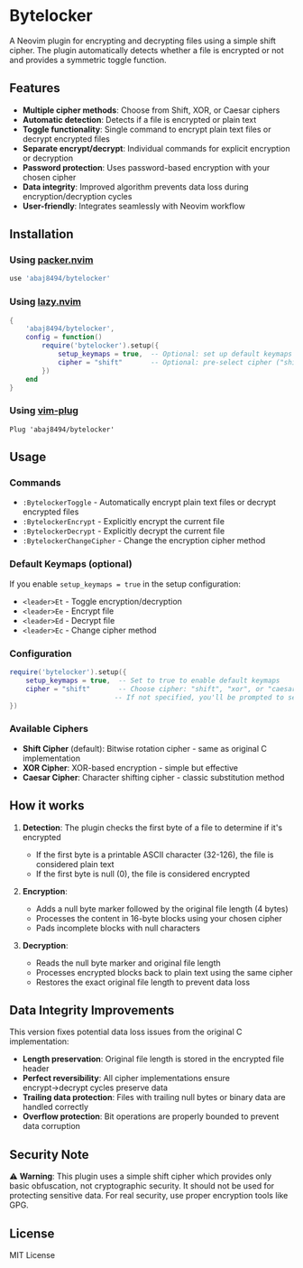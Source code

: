 # Bytelocker

A Neovim plugin for encrypting and decrypting files using a simple shift cipher. The plugin automatically detects whether a file is encrypted or not and provides a symmetric toggle function.

## Features

- **Multiple cipher methods**: Choose from Shift, XOR, or Caesar ciphers
- **Automatic detection**: Detects if a file is encrypted or plain text
- **Toggle functionality**: Single command to encrypt plain text files or decrypt encrypted files
- **Separate encrypt/decrypt**: Individual commands for explicit encryption or decryption
- **Password protection**: Uses password-based encryption with your chosen cipher
- **Data integrity**: Improved algorithm prevents data loss during encryption/decryption cycles
- **User-friendly**: Integrates seamlessly with Neovim workflow

## Installation

### Using [packer.nvim](https://github.com/wbthomason/packer.nvim)

```lua
use 'abaj8494/bytelocker'
```

### Using [lazy.nvim](https://github.com/folke/lazy.nvim)

```lua
{
    'abaj8494/bytelocker',
    config = function()
        require('bytelocker').setup({
            setup_keymaps = true,  -- Optional: set up default keymaps
            cipher = "shift"       -- Optional: pre-select cipher ("shift", "xor", "caesar")
        })
    end
}
```

### Using [vim-plug](https://github.com/junegunn/vim-plug)

```vim
Plug 'abaj8494/bytelocker'
```

## Usage

### Commands

- `:BytelockerToggle` - Automatically encrypt plain text files or decrypt encrypted files
- `:BytelockerEncrypt` - Explicitly encrypt the current file
- `:BytelockerDecrypt` - Explicitly decrypt the current file
- `:BytelockerChangeCipher` - Change the encryption cipher method

### Default Keymaps (optional)

If you enable `setup_keymaps = true` in the setup configuration:

- `<leader>Et` - Toggle encryption/decryption
- `<leader>Ee` - Encrypt file
- `<leader>Ed` - Decrypt file
- `<leader>Ec` - Change cipher method

### Configuration

```lua
require('bytelocker').setup({
    setup_keymaps = true,  -- Set to true to enable default keymaps
    cipher = "shift"       -- Choose cipher: "shift", "xor", or "caesar"
                          -- If not specified, you'll be prompted to select one
})
```

### Available Ciphers

- **Shift Cipher** (default): Bitwise rotation cipher - same as original C implementation
- **XOR Cipher**: XOR-based encryption - simple but effective
- **Caesar Cipher**: Character shifting cipher - classic substitution method

## How it works

1. **Detection**: The plugin checks the first byte of a file to determine if it's encrypted
   - If the first byte is a printable ASCII character (32-126), the file is considered plain text  
   - If the first byte is null (0), the file is considered encrypted

2. **Encryption**: 
   - Adds a null byte marker followed by the original file length (4 bytes)
   - Processes the content in 16-byte blocks using your chosen cipher
   - Pads incomplete blocks with null characters

3. **Decryption**:
   - Reads the null byte marker and original file length
   - Processes encrypted blocks back to plain text using the same cipher
   - Restores the exact original file length to prevent data loss

## Data Integrity Improvements

This version fixes potential data loss issues from the original C implementation:

- **Length preservation**: Original file length is stored in the encrypted file header
- **Perfect reversibility**: All cipher implementations ensure encrypt→decrypt cycles preserve data
- **Trailing data protection**: Files with trailing null bytes or binary data are handled correctly
- **Overflow protection**: Bit operations are properly bounded to prevent data corruption

## Security Note

⚠️ **Warning**: This plugin uses a simple shift cipher which provides only basic obfuscation, not cryptographic security. It should not be used for protecting sensitive data. For real security, use proper encryption tools like GPG.

## License

MIT License
